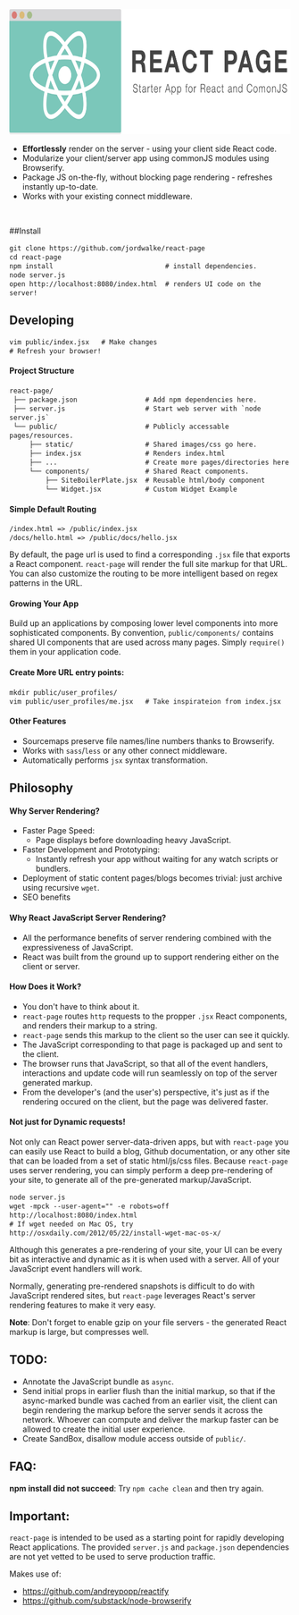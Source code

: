 <img height="224px" width="704px" src="./public/static/images/ReactPageLogo@2x.png"/>


  - **Effortlessly** render on the server - using your client side React code.
  - Modularize your client/server app using commonJS modules using Browserify.
  - Package JS on-the-fly, without blocking page rendering - refreshes instantly up-to-date.
  - Works with your existing connect middleware.

<br>

##Install

    git clone https://github.com/jordwalke/react-page
    cd react-page
    npm install                            # install dependencies.
    node server.js
    open http://localhost:8080/index.html  # renders UI code on the server!

## Developing


    vim public/index.jsx   # Make changes
    # Refresh your browser!

#### Project Structure


    react-page/
     ├── package.json                 # Add npm dependencies here.
     ├── server.js                    # Start web server with `node server.js`
     └── public/                      # Publicly accessable pages/resources.
         ├── static/                  # Shared images/css go here.
         ├── index.jsx                # Renders index.html
         ├── ...                      # Create more pages/directories here
         └── components/              # Shared React components.
             ├── SiteBoilerPlate.jsx  # Reusable html/body component
             └── Widget.jsx           # Custom Widget Example



#### Simple Default Routing

    /index.html => /public/index.jsx
    /docs/hello.html => /public/docs/hello.jsx

By default, the page url is used to find a corresponding `.jsx` file that
exports a React component. `react-page` will render the full site markup for
that URL. You can also customize the routing to be more intelligent based on regex
patterns in the URL.

#### Growing Your App

Build up an applications by composing lower level components into more
sophisticated components. By convention, `public/components/` contains shared UI
components that are used across many pages. Simply `require()` them in your
application code.

#### Create More URL entry points:

    mkdir public/user_profiles/
    vim public/user_profiles/me.jsx   # Take inspirateion from index.jsx


#### Other Features

  - Sourcemaps preserve file names/line numbers thanks to Browserify.
  - Works with `sass`/`less` or any other connect middleware.
  - Automatically performs `jsx` syntax transformation.


## Philosophy


#### Why Server Rendering?

  - Faster Page Speed:
    - Page displays before downloading heavy JavaScript.
  - Faster Development and Prototyping:
    - Instantly refresh your app without waiting for any watch scripts or
    bundlers.
  - Deployment of static content pages/blogs becomes trivial: just archive using
  recursive `wget`.
  - SEO benefits

#### Why React JavaScript Server Rendering?

  - All the performance benefits of server rendering combined with the
  expressiveness of JavaScript.
  - React was built from the ground up to support rendering either on the client
  or server.

#### How Does it Work?

  - You don't have to think about it.
  - `react-page` routes `http` requests to the propper `.jsx` React components,
  and renders their markup to a string.
  - `react-page` sends this markup to the client so the user can see it quickly.
  - The JavaScript corresponding to that page is packaged up and sent to the
  client.
  - The browser runs that JavaScript, so that all of the event handlers,
  interactions and update code will run seamlessly on top of the server
  generated markup.
  - From the developer's (and the user's) perspective, it's just as if the
  rendering occured on the client, but the page was delivered faster.


#### Not just for Dynamic requests!
Not only can React power server-data-driven apps, but with `react-page` you can
easily use React to build a blog, Github documentation, or any other site that
can be loaded from a set of static html/js/css files.  Because `react-page` uses
server rendering, you can simply perform a deep pre-rendering of your site, to
generate all of the pre-generated markup/JavaScript.

    node server.js
    wget -mpck --user-agent="" -e robots=off http://localhost:8080/index.html
    # If wget needed on Mac OS, try http://osxdaily.com/2012/05/22/install-wget-mac-os-x/

Although this generates a pre-rendering of your site, your UI can be every bit
as interactive and dynamic as it is when used with a server. All of your
JavaScript event handlers will work.

Normally, generating pre-rendered snapshots is difficult to do with JavaScript
rendered sites, but `react-page` leverages React's server rendering features to
make it very easy.

**Note**: Don't forget to enable gzip on your file servers - the generated React
markup is large, but compresses well.


## TODO:

  - Annotate the JavaScript bundle as `async`.
  - Send initial props in earlier flush than the initial markup, so that if the
  async-marked bundle was cached from an earlier visit, the client can begin
  rendering the markup before the server sends it across the network. Whoever
  can compute and deliver the markup faster can be allowed to create the initial
  user experience.
  - Create SandBox, disallow module access outside of `public/`.

## FAQ:

**npm install did not succeed**: Try `npm cache clean` and then try again.


## Important:
`react-page` is intended to be used as a starting point for rapidly developing
React applications. The provided `server.js` and `package.json` dependencies are
not yet vetted to be used to serve production traffic.


Makes use of:

  - https://github.com/andreypopp/reactify
  - https://github.com/substack/node-browserify
